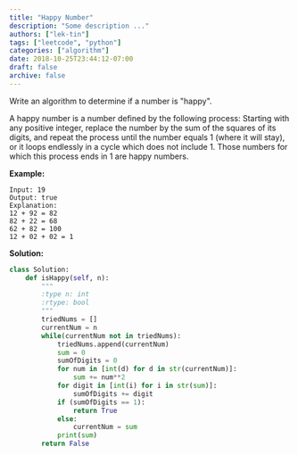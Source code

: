 ```yaml
---
title: "Happy Number"
description: "Some description ..."
authors: ["lek-tin"]
tags: ["leetcode", "python"]
categories: ["algorithm"]
date: 2018-10-25T23:44:12-07:00
draft: false
archive: false
---
```

Write an algorithm to determine if a number is "happy".

A happy number is a number defined by the following process: Starting with any positive integer, replace the number by the sum of the squares of its digits, and repeat the process until the number equals 1 (where it will stay), or it loops endlessly in a cycle which does not include 1. Those numbers for which this process ends in 1 are happy numbers.

**Example:**
```
Input: 19
Output: true
Explanation: 
12 + 92 = 82
82 + 22 = 68
62 + 82 = 100
12 + 02 + 02 = 1
```
**Solution:**
```python
class Solution:
    def isHappy(self, n):
        """
        :type n: int
        :rtype: bool
        """
        triedNums = []
        currentNum = n
        while(currentNum not in triedNums):
            triedNums.append(currentNum)
            sum = 0
            sumOfDigits = 0
            for num in [int(d) for d in str(currentNum)]:
                sum += num**2
            for digit in [int(i) for i in str(sum)]:
                sumOfDigits += digit
            if (sumOfDigits == 1):
                return True
            else:
                currentNum = sum
            print(sum)
        return False
```
